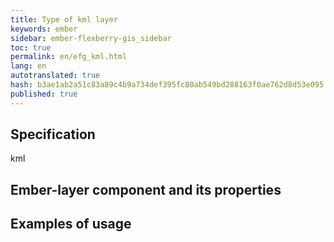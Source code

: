 ```yaml
--- 
title: Type of kml layer 
keywords: ember 
sidebar: ember-flexberry-gis_sidebar 
toc: true 
permalink: en/efg_kml.html 
lang: en 
autotranslated: true 
hash: b3ae1ab2a51c83a89c4b9a734def395fc80ab549bd288163f0ae762d8d53e095 
published: true 
--- 
```


## Specification 

kml 

## Ember-layer component and its properties 

## Examples of usage 



